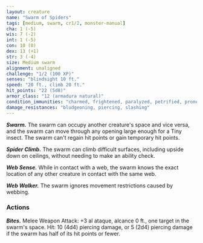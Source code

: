 ```yaml
---
layout: creature
name: "Swarm of Spiders"
tags: [medium, swarm, cr1/2, monster-manual]
cha: 1 (-5)
wis: 7 (-2)
int: 1 (-5)
con: 10 (0)
dex: 13 (+1)
str: 3 (-4)
size: Medium swarm
alignment: unaligned
challenge: "1/2 (100 XP)"
senses: "blindsight 10 ft."
speed: "20 ft., climb 20 ft."
hit_points: "22 (5d8)"
armor_class: "12 (armadura natural)"
condition_immunities: "charmed, frightened, paralyzed, petrified, prone, restrained, stunned"
damage_resistances: "bludgeoning, piercing, slashing"
---
```


***Swarm.*** The swarm can occupy another creature's space and vice versa, and the swarm can move through any opening large enough for a Tiny insect. The swarm can't regain hit points or gain temporary hit points.

***Spider Climb.*** The swarm can climb difficult surfaces, including upside down on ceilings, without needing to make an ability check.

***Web Sense.*** While in contact with a web, the swarm knows the exact location of any other creature in contact with the same web.

***Web Walker.*** The swarm ignores movement restrictions caused by webbing.

### Actions

***Bites.*** Melee Weapon Attack: +3 al ataque, alcance 0 ft., one target in the swarm's space. Hit: 10 (4d4) piercing damage, or 5 (2d4) piercing damage if the swarm has half of its hit points or fewer.